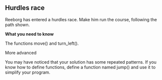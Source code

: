 ## **Hurdles race**

Reeborg has entered a hurdles race. Make him run the course, following the path shown.

**What you need to know**

  The functions move() and turn_left().

More advanced

You may have noticed that your solution has some repeated patterns. If you know how to define functions, define a function named jump() and use it to simplify your program.
